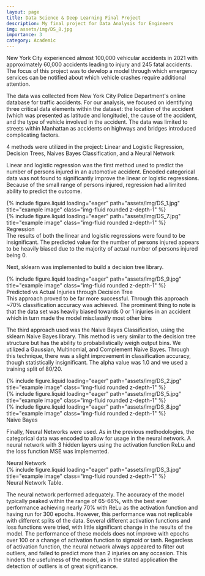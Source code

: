 ```yaml
---
layout: page
title: Data Science & Deep Learning Final Project
description: My final project for Data Analysis for Engineers
img: assets/img/DS_8.jpg
importance: 3
category: Academic
---
```


New York City experienced almost 100,000 vehicular accidents in 2021 with approximately 60,000 accidents leading to injury and 245 fatal accidents. The focus of this project was to develop a model through which emergency services can be notified about which vehicle crashes require additional attention. 

The data was collected from New York City Police Department's online database for traffic accidents. For our analysis, we  focused on identifying three critical data elements within the dataset: the location of the accident (which was presented as latitude and longitude), the cause of the accident, and the type of vehicle involved in the accident. The data was limited to streets within Manhattan as accidents on highways and bridges introduced complicating factors. 

4 methods were utilized in the project: Linear and Logistic Regression, Decision Trees, Naives Bayes Classification, and a Neural Network


Linear and logistic regression was the first method used to predict the number of persons injured in an automotive accident. Encoded categorical data was not found to significantly improve the linear or logistic regressions. Because of the small range of persons injured,  regression had a limited ability to predict the outcome.
<div class="row justify-content-sm-center">
    <div class="col">
        {% include figure.liquid loading="eager" path="assets/img/DS_1.jpg" title="example image" class="img-fluid rounded z-depth-1" %}
    </div>
    <div class="col">
        {% include figure.liquid loading="eager" path="assets/img/DS_7.jpg" title="example image" class="img-fluid rounded z-depth-1" %}
    </div>
</div>
<div class="caption">
    Regression
</div>
The results of both the linear and logistic regressions were found to be insignificant. The predicted value for the number of persons injured appears to be heavily biased due to the majority of actual number of persons injured being 0.



Next, sklearn was implemented to build a decision tree library.
<div class="row">
    <div class="col-sm mt-3 mt-md-0">
        {% include figure.liquid loading="eager" path="assets/img/DS_9.jpg" title="example image" class="img-fluid rounded z-depth-1" %}
    </div>
</div>
<div class="caption">
    Predicted vs Actual Injuries through Decision Tree
</div>
This approach proved to be far more successful. Through this approach ~70% classification accuracy was achieved. The prominent thing to note is that the data set was heavily biased towards 0 or 1 injuries in an accident which in turn made the model misclassify most other bins


The third approach used was the Naive Bayes Classification, using the sklearn Naive Bayes library. This method is very similar to the decision tree structure but has the ability to probabilistically weigh output bins. We utilized a Gaussian, Multinomial, and Complement Naive Bayes. Through this technique, there was a slight improvement in classification accuracy, though statistically insignificant. The alpha value was 1.0 and we used a training split of 80/20. 
<div class="row">
    <div class="col-sm mt-3 mt-md-0">
        {% include figure.liquid loading="eager" path="assets/img/DS_2.jpg" title="example image" class="img-fluid rounded z-depth-1" %}
    </div>
    <div class="col-sm mt-3 mt-md-0">
        {% include figure.liquid loading="eager" path="assets/img/DS_5.jpg" title="example image" class="img-fluid rounded z-depth-1" %}
    </div>
    <div class="col-sm mt-3 mt-md-0">
        {% include figure.liquid loading="eager" path="assets/img/DS_8.jpg" title="example image" class="img-fluid rounded z-depth-1" %}
    </div>
</div>
<div class="caption">
    Naive Bayes
</div>


Finally, Neural Networks were used. As in the previous methodologies, the categorical data was encoded to allow for usage in the neural network. A neural network with 3 hidden layers using the activation function ReLu and the loss function MSE was implemented.

<div class="caption">
    Neural Network
</div>
<div class="row">
    <div class="col-sm mt-3 mt-md-0">
        {% include figure.liquid loading="eager" path="assets/img/DS_3.jpg" title="example image" class="img-fluid rounded z-depth-1" %}
    </div>
</div>
<div class="caption">
    Neural Network Table.
</div>

The neural network performed adequately. The accuracy of the model typically peaked within the range of 65-66%, with the best ever performance achieving nearly 70% with ReLu as the activation function and having run for 300 epochs. However, this performance was not replicable with different splits of the data. Several different activation functions and loss functions were tried, with little significant change in the results of the model. The performance of these models does not improve with epochs over 100 or a change of activation function to sigmoid or tanh. Regardless of activation function, the neural network always appeared to filter out outliers, and failed to predict more than 2 injuries on any occasion. This hinders the usefulness of the model, as in the stated application the detection of outliers is of great significance.
